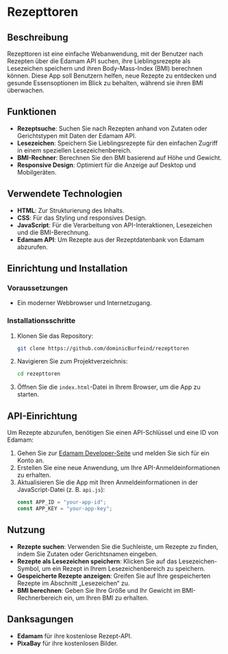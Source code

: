 # Rezepttoren

## Beschreibung

Rezepttoren ist eine einfache Webanwendung, mit der Benutzer nach Rezepten über die Edamam API suchen, ihre Lieblingsrezepte als Lesezeichen speichern und ihren Body-Mass-Index (BMI) berechnen können. Diese App soll Benutzern helfen, neue Rezepte zu entdecken und gesunde Essensoptionen im Blick zu behalten, während sie ihren BMI überwachen.

## Funktionen

- **Rezeptsuche**: Suchen Sie nach Rezepten anhand von Zutaten oder Gerichtstypen mit Daten der Edamam API.
- **Lesezeichen**: Speichern Sie Lieblingsrezepte für den einfachen Zugriff in einem speziellen Lesezeichenbereich.
- **BMI-Rechner**: Berechnen Sie den BMI basierend auf Höhe und Gewicht.
- **Responsive Design**: Optimiert für die Anzeige auf Desktop und Mobilgeräten.

## Verwendete Technologien

- **HTML**: Zur Strukturierung des Inhalts.
- **CSS**: Für das Styling und responsives Design.
- **JavaScript**: Für die Verarbeitung von API-Interaktionen, Lesezeichen und die BMI-Berechnung.
- **Edamam API**: Um Rezepte aus der Rezeptdatenbank von Edamam abzurufen.

## Einrichtung und Installation

### Voraussetzungen

- Ein moderner Webbrowser und Internetzugang.

### Installationsschritte

1. Klonen Sie das Repository:

   ```bash
   git clone https://github.com/dominicBurfeind/rezepttoren

   ```

2. Navigieren Sie zum Projektverzeichnis:

   ```bash
   cd rezepttoren

   ```

3. Öffnen Sie die `index.html`-Datei in Ihrem Browser, um die App zu starten.

## API-Einrichtung

Um Rezepte abzurufen, benötigen Sie einen API-Schlüssel und eine ID von Edamam:

1. Gehen Sie zur [Edamam Developer-Seite](https://developer.edamam.com/) und melden Sie sich für ein Konto an.
2. Erstellen Sie eine neue Anwendung, um Ihre API-Anmeldeinformationen zu erhalten.
3. Aktualisieren Sie die App mit Ihren Anmeldeinformationen in der JavaScript-Datei (z. B. `api.js`):
   ```javascript
   const APP_ID = "your-app-id";
   const APP_KEY = "your-app-key";
   ```

## Nutzung

- **Rezepte suchen**: Verwenden Sie die Suchleiste, um Rezepte zu finden, indem Sie Zutaten oder Gerichtsnamen eingeben.
- **Rezepte als Lesezeichen speichern**: Klicken Sie auf das Lesezeichen-Symbol, um ein Rezept in Ihrem Lesezeichenbereich zu speichern.
- **Gespeicherte Rezepte anzeigen**: Greifen Sie auf Ihre gespeicherten Rezepte im Abschnitt „Lesezeichen“ zu.
- **BMI berechnen**: Geben Sie Ihre Größe und Ihr Gewicht im BMI-Rechnerbereich ein, um Ihren BMI zu erhalten.

## Danksagungen

- **Edamam** für ihre kostenlose Rezept-API.
- **PixaBay** für ihre kostenlosen Bilder.
